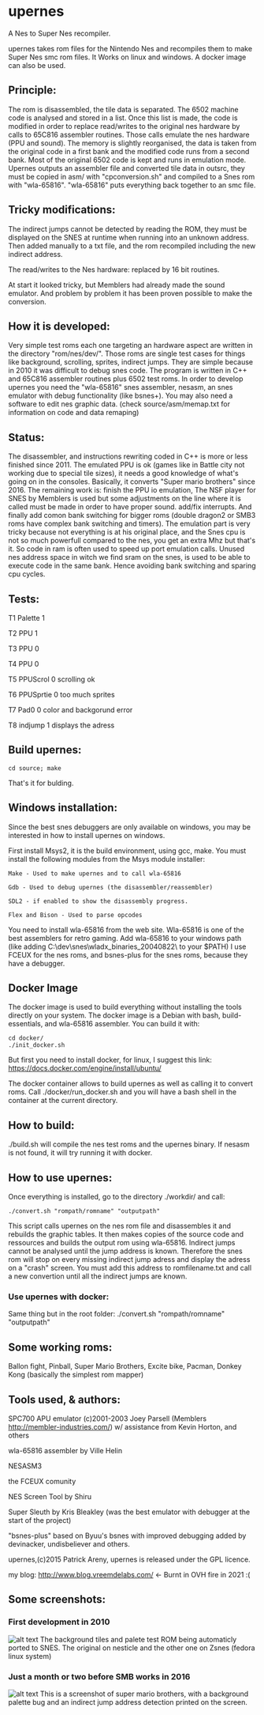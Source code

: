 # upernes
A Nes to Super Nes recompiler.

upernes takes rom files for the Nintendo Nes and recompiles them to make Super Nes smc rom files.
It Works on linux and windows.
A docker image can also be used.

## Principle:

The rom is disassembled, the tile data is separated. The 6502  machine code is analysed and stored in a list.
Once this list is made, the code is modified in order to replace read/writes to the original nes hardware by
calls to 65C816 assembler routines. Those calls emulate the nes hardware (PPU and sound). The memory is slightly reorganised, the data is taken from the original code in a first bank and the modified code runs from a second bank. Most of the original 6502 code is kept and runs
in emulation mode.
Upernes outputs an assembler file and converted tile data in outsrc, they must be copied in asm/ with "cpconversion.sh"
and compiled to a Snes rom with "wla-65816".
"wla-65816" puts everything back together to an smc file.

## Tricky modifications:

The indirect jumps cannot be detected by reading the ROM, they must be displayed on the SNES at runtime
when running into an unknown address. Then added manually to a txt file, and the
rom recompiled including the new indirect address.

The read/writes to the Nes hardware: replaced by 16 bit routines.

At start it looked tricky, but Memblers had already made the sound emulator.
And problem by problem it has been proven possible to make the conversion.

## How it is developed:

Very simple test roms each one targeting an hardware aspect are written in the directory "rom/nes/dev/".
Those roms are single test cases for things like background, scrolling, sprites, indirect jumps.
They are simple because in 2010 it was difficult to debug snes code.
The program is written in C++ and 65C816 assembler routines plus 6502 test roms. In order to develop upernes you need the "wla-65816" snes
assembler, nesasm, an snes emulator with debug functionality (like bsnes+). You may also need a software to edit nes
graphic data.
(check source/asm/memap.txt for information on code and data remaping)

## Status:

The disassembler, and instructions rewriting coded in C++ is more or less finished since 2011.
The emulated PPU is ok (games like in Battle city not working due to special tile sizes), it needs a good knowledge of what's going on in the consoles.
Basically, it converts "Super mario brothers" since 2016. The remaining work is: finish the PPU io emulation, The NSF player for SNES by Memblers is used but some adjustments on the line where it is called must be made in order to have proper sound.
add/fix interrupts.
And finally add comon bank switching for bigger roms (double dragon2 or SMB3 roms have complex bank switching and timers).
The emulation part is very tricky because not everything is at his original place, and the Snes cpu is not so much powerfull compared to the nes, you get an extra Mhz but that's it. So code in ram is often used to speed up port emulation calls. Unused nes address space in witch we find sram on the snes, is used to be able to execute code in the same bank. Hence avoiding bank switching and sparing cpu cycles.

## Tests:

T1 Palette   1

T2 PPU       1

T3 PPU       0

T4 PPU       0

T5 PPUScrol  0 scrolling ok

T6 PPUSprtie 0 too much sprites

T7 Pad0      0 color and backgorund error

T8 indjump   1 displays the adress


## Build upernes:

```
cd source; make
```

That's it for bulding.
## Windows installation:

Since the best snes debuggers are only available on windows, you may be interested in how to install
upernes on windows.

First install Msys2, it is the build environment, using gcc, make.
You must install the following modules from the Msys module installer:

    Make - Used to make upernes and to call wla-65816
    
    Gdb - Used to debug upernes (the disassembler/reassembler)
    
    SDL2 - if enabled to show the disassembly progress.
    
    Flex and Bison - Used to parse opcodes
    
You need to install wla-65816 from the web site. Wla-65816 is one of the best assemblers for retro gaming.
Add wla-65816 to your windows path (like adding C:\dev\snes\wladx_binaries_20040822\ to your $PATH)
I use FCEUX for the nes roms, and bsnes-plus for the snes roms, because they have a debugger.

 ## Docker Image

 The docker image is used to build everything without installing the tools directly on your system.
 The docker image is a Debian with bash, build-essentials, and wla-65816 assembler.
 You can build it with:
 
 ```
 cd docker/
 ./init_docker.sh
 ```

 But first you need to install docker, for linux, I suggest this link: https://docs.docker.com/engine/install/ubuntu/
 
 The docker container allows to build upernes as well as calling it to convert roms.
 Call ./docker/run_docker.sh and you will have a bash shell in the container at the current directory.

## How to build:

./build.sh will compile the nes test roms and the upernes binary.
If nesasm is not found, it will try running it with docker.
## How to use upernes:

Once everything is installed, go to the directory ./workdir/ and call:

```
./convert.sh "rompath/romname" "outputpath"
```

This script calls upernes on the nes rom file and disassembles it and rebuilds the graphic tables. It then makes copies
of the source code and ressources and builds the output rom using wla-65816.
Indirect jumps cannot be analysed until the jump address is known. Therefore the snes rom will stop on every missing
indirect jump adress and display the adress on a "crash" screen. You must add this address to romfilename.txt and call a new
convertion until all the indirect jumps are known.

### Use upernes with docker:

Same thing but in the root folder: ./convert.sh "rompath/romname" "outputpath"

## Some working roms:

Ballon fight, Pinball, Super Mario Brothers, Excite bike, Pacman, Donkey Kong (basically the simplest rom mapper)


## Tools used, & authors:

SPC700 APU emulator (c)2001-2003 Joey Parsell (Memblers http://membler-industries.com/) w/ assistance from Kevin Horton, and others

wla-65816 assembler by Ville Helin

NESASM3

the FCEUX comunity

NES Screen Tool by Shiru

Super Sleuth by Kris Bleakley (was the best emulator with debugger at the start of the project)

"bsnes-plus" based on Byuu's bsnes with improved debugging added by devinacker, undisbeliever and others.


upernes,(c)2015 Patrick Areny, upernes is released under the GPL licence.

my blog: http://www.blog.vreemdelabs.com/ <- Burnt in OVH fire in 2021 :( 

## Some screenshots:

### First development in 2010
![alt text](Screenshot.png)
The background tiles and palete test ROM being automaticly ported to SNES. The original on nesticle and the other one on Zsnes (fedora linux system)

### Just a month or two before SMB works in 2016
![alt text](SMB.png)
This is a screenshot of super mario brothers, with a background palette bug and an indirect jump address detection printed on the screen.
